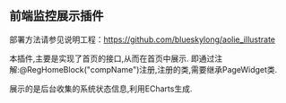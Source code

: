 ## 前端监控展示插件

部署方法请参见说明工程：https://github.com/blueskylong/aolie_illustrate

本插件,主要是实现了首页的接口,从而在首页中展示.
即通过注解:@RegHomeBlock("compName")注册,注册的类,需要继承PageWidget类.

展示的是后台收集的系统状态信息,利用ECharts生成.
